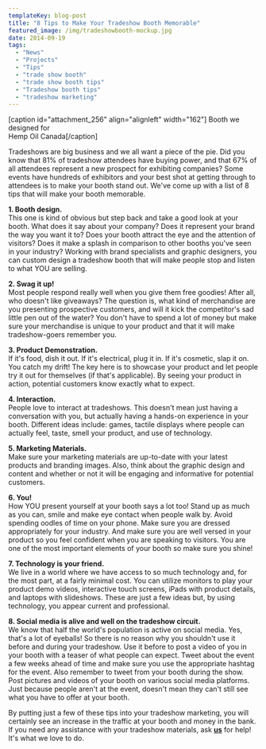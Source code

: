 ```yaml
---
templateKey: blog-post
title: "8 Tips to Make Your Tradeshow Booth Memorable"
featured_image: /img/tradeshowbooth-mockup.jpg
date: 2014-09-19
tags:
  - "News"
  - "Projects"
  - "Tips"
  - "trade show booth"
  - "trade show booth tips"
  - "Tradeshow booth tips"
  - "tradeshow marketing"
---
```


\[caption id="attachment\_256" align="alignleft" width="162"\] Booth we designed for  
Hemp Oil Canada\[/caption\]

Tradeshows are big business and we all want a piece of the pie. Did you know that 81% of tradeshow attendees have buying power, and that 67% of all attendees represent a new prospect for exhibiting companies? Some events have hundreds of exhibitors and your best shot at getting through to attendees is to make your booth stand out. We've come up with a list of 8 tips that will make your booth memorable.

**1\. Booth design.**  
This one is kind of obvious but step back and take a good look at your booth. What does it say about your company? Does it represent your brand the way you want it to? Does your booth attract the eye and the attention of visitors? Does it make a splash in comparison to other booths you've seen in your industry? Working with brand specialists and graphic designers, you can custom design a tradeshow booth that will make people stop and listen to what YOU are selling.

**2\. Swag it up!**  
Most people respond really well when you give them free goodies! After all, who doesn't like giveaways? The question is, what kind of merchandise are you presenting prospective customers, and will it kick the competitor's sad little pen out of the water? You don't have to spend a lot of money but make sure your merchandise is unique to your product and that it will make tradeshow-goers remember you.

**3\. Product Demonstration.**  
If it's food, dish it out. If it's electrical, plug it in. If it's cosmetic, slap it on. You catch my drift! The key here is to showcase your product and let people try it out for themselves (if that's applicable). By seeing your product in action, potential customers know exactly what to expect.

**4\. Interaction.**  
People love to interact at tradeshows. This doesn't mean just having a conversation with you, but actually having a hands-on experience in your booth. Different ideas include: games, tactile displays where people can actually feel, taste, smell your product, and use of technology.

**5\. Marketing Materials.**  
Make sure your marketing materials are up-to-date with your latest products and branding images. Also, think about the graphic design and content and whether or not it will be engaging and informative for potential customers.

**6\. You!**  
How YOU present yourself at your booth says a lot too! Stand up as much as you can, smile and make eye contact when people walk by. Avoid spending oodles of time on your phone. Make sure you are dressed appropriately for your industry. And make sure you are well versed in your product so you feel confident when you are speaking to visitors. You are one of the most important elements of your booth so make sure you shine!

**7\. Technology is your friend.**  
We live in a world where we have access to so much technology and, for the most part, at a fairly minimal cost. You can utilize monitors to play your product demo videos, interactive touch screens, iPads with product details, and laptops with slideshows. These are just a few ideas but, by using technology, you appear current and professional.

**8\. Social media is alive and well on the tradeshow circuit.**  
We know that half the world's population is active on social media. Yes, that's a lot of eyeballs! So there is no reason why you shouldn't use it before and during your tradeshow. Use it before to post a video of you in your booth with a teaser of what people can expect. Tweet about the event a few weeks ahead of time and make sure you use the appropriate hashtag for the event. Also remember to tweet from your booth during the show. Post pictures and videos of your booth on various social media platforms. Just because people aren't at the event, doesn't mean they can't still see what you have to offer at your booth.

By putting just a few of these tips into your tradeshow marketing, you will certainly see an increase in the traffic at your booth and money in the bank. If you need any assistance with your tradeshow materials, ask **[us](https://graphicintuitions.com/get-in-touch/)** for help! It's what we love to do.